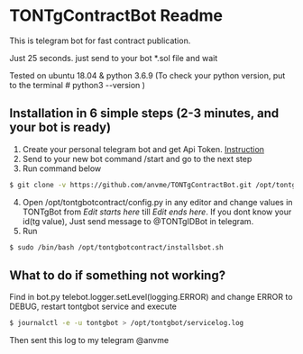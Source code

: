 # TONTgContractBot Readme
This is telegram bot for fast contract publication. 
 
 Just 25 seconds. just send to your bot *.sol file and wait

Tested on ubuntu 18.04 & python 3.6.9 (To check your python version, put to the terminal # python3 --version )
 

## Installation in 6 simple steps (2-3 minutes, and your bot is ready)

 1. Create your personal telegram bot and get Api Token. [Instruction](https://docs.microsoft.com/en-us/azure/bot-service/bot-service-channel-connect-telegram?view=azure-bot-service-4.0)
 2. Send to your new bot command /start and go to the next step
 3. Run command below
```sh
$ git clone -v https://github.com/anvme/TONTgContractBot.git /opt/tontgbotcontract && chmod +x /opt/tontgbotcontract/installsbot.sh
```
 4. Open /opt/tontgbotcontract/config.py in any editor and change values in TONTgBot from *Edit starts here* till *Edit ends here*. If you dont know your id(tg value), Just send message to @TONTgIDBot in telegram.
 5. Run 
 ```sh
$ sudo /bin/bash /opt/tontgbotcontract/installsbot.sh
```

## What to do if something not working?
Find in bot.py telebot.logger.setLevel(logging.ERROR) and change ERROR to DEBUG, restart tontgbot service and execute
  ```sh
$ journalctl -e -u tontgbot > /opt/tontgbot/servicelog.log
```
Then sent this log to my telegram @anvme
